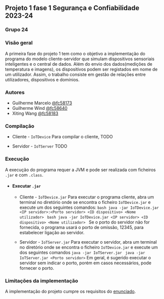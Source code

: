 ## Projeto 1 fase 1 Segurança e Confiabilidade 2023-24

### Grupo 24

### Visão geral
A primeira fase do projeto 1 tem como o objetivo a implementação do programa do modelo cliente-servidor que simulam dispositivos sensoriais inteligentes e o central de dados. Além do envio dos dados(medições de temperatura e imagens), os dispositivos podem ser registados em nome de um utilizador. Assim, o trabalho consiste em gestão de relações entre utilizadores, dispositivos e domínios.

### Autores
- Guilherme Marcelo [@fc58173](fc58173@alunos.fc.ul.pt)
- Guilherme Wind [@fc58640](fc58640@alunos.fc.ul.pt)
- Xiting Wang [@fc58183](fc58183@alunos.fc.ul.pt)

### Compilação
- Cliente - `IoTDevice`
    Para compilar o cliente, TODO

- Servidor - `IoTServer`
    TODO

### Execução
A execução do programa requer a JVM e pode ser realizada com ficheiros `.jar` e com `.class`.

- #### Executar `.jar`

  - Cliente - `IoTDevice.jar`
        Para executar o programa cliente, abra um terminal no diretório onde se encontra o ficheiro `IoTDevice.jar` e execute um dos seguintes comandos:
        ```bash
        java -jar IoTDevice.jar <IP servidor>:<Porto servidor> <ID dispositivo> <Nome utilizador>
        ```
        ```bash
        java -jar IoTDevice.jar <IP servidor> <ID dispositivo> <Nome utilizador>
        ```
        Se o porto do servidor não for fornecida, o programa usará o porto de omissão, 12345, para estabelecer ligação ao servidor.

  - Servidor - `IoTServer.jar`
        Para executar o servidor, abra um terminal no diretório onde se encontra o ficheiro `IoTDevice.jar` e execute um dos seguintes comandos 
        ```java -jar IoTServer.jar ```
        ```java -jar IoTServer.jar <Porto servidor>```
        Em geral, é sugerido executar o servidor sem indicar o porto, porém em casos necessários, pode fornecer o porto.

### Limitações da implementação
A implementação do projeto cumpre os requisitos do [enunciado](https://moodle.ciencias.ulisboa.pt/mod/resource/view.php?id=223109).